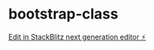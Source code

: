 # bootstrap-class

[Edit in StackBlitz next generation editor ⚡️](https://stackblitz.com/~/github.com/KumananEswaran/bootstrap-class)